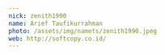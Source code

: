 ```yaml
---
nick: zenith1990
name: Arief Taufikurrahman
photo: /assets/img/namets/zenith1990.jpeg
web: http://softcopy.co.id/
---
```

